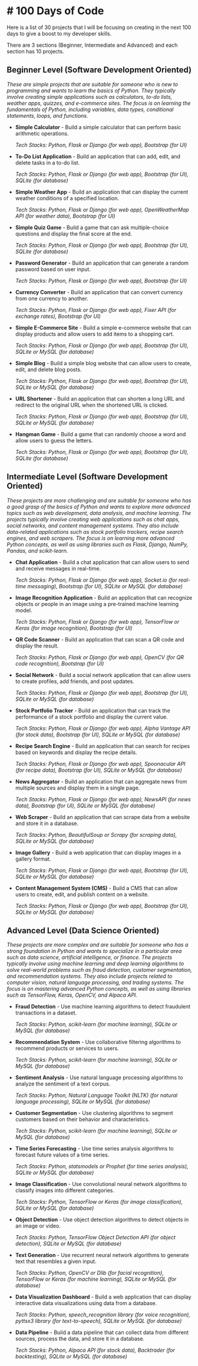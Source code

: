 # # 100 Days of Code

Here is a list of 30 projects that I will be focusing on creating in the next 100 days to give a boost to my developer skills.

There are 3 sections (Beginner, Intermediate and Advanced) and each section has  10 projects.

## Beginner Level (Software Development Oriented)

*These are simple projects that are suitable for someone who is new to programming and wants to learn the basics of Python. They typically involve creating simple applications such as calculators, to-do lists, weather apps, quizzes, and e-commerce sites. The focus is on learning the fundamentals of Python, including variables, data types, conditional statements, loops, and functions.*

- **Simple Calculator** - Build a simple calculator that can perform basic arithmetic operations.
    
    *Tech Stacks: Python, Flask or Django (for web app), Bootstrap (for UI)*
    
- **To-Do List Application** - Build an application that can add, edit, and delete tasks in a to-do list.
    
    *Tech Stacks: Python, Flask or Django (for web app), Bootstrap (for UI), SQLite (for database)*
    
- **Simple Weather App** - Build an application that can display the current weather conditions of a specified location.
    
    *Tech Stacks: Python, Flask or Django (for web app), OpenWeatherMap API (for weather data), Bootstrap (for UI)*
    
- **Simple Quiz Game** - Build a game that can ask multiple-choice questions and display the final score at the end.
    
    *Tech Stacks: Python, Flask or Django (for web app), Bootstrap (for UI), SQLite (for database)*
    
- **Password Generator** - Build an application that can generate a random password based on user input.
    
    *Tech Stacks: Python, Flask or Django (for web app), Bootstrap (for UI)*
    
- **Currency Converter** - Build an application that can convert currency from one currency to another.
    
    *Tech Stacks: Python, Flask or Django (for web app), Fixer API (for exchange rates), Bootstrap (for UI)*
    
- **Simple E-Commerce Site** - Build a simple e-commerce website that can display products and allow users to add items to a shopping cart.
    
    *Tech Stacks: Python, Flask or Django (for web app), Bootstrap (for UI), SQLite or MySQL (for database)*
    
- **Simple Blog** - Build a simple blog website that can allow users to create, edit, and delete blog posts.
    
    *Tech Stacks: Python, Flask or Django (for web app), Bootstrap (for UI), SQLite or MySQL (for database)*
    
- **URL Shortener** - Build an application that can shorten a long URL and redirect to the original URL when the shortened URL is clicked.
    
    *Tech Stacks: Python, Flask or Django (for web app), Bootstrap (for UI), SQLite or MySQL (for database)*
    
- **Hangman Game** - Build a game that can randomly choose a word and allow users to guess the letters.
    
    *Tech Stacks: Python, Flask or Django (for web app), Bootstrap (for UI), SQLite (for database)*
    

## Intermediate Level (Software Development Oriented)

*These projects are more challenging and are suitable for someone who has a good grasp of the basics of Python and wants to explore more advanced topics such as web development, data analysis, and machine learning. The projects typically involve creating web applications such as chat apps, social networks, and content management systems. They also include data-related applications such as stock portfolio trackers, recipe search engines, and web scrapers. The focus is on learning more advanced Python concepts, as well as using libraries such as Flask, Django, NumPy, Pandas, and scikit-learn.*

- **Chat Application** - Build a chat application that can allow users to send and receive messages in real-time.
    
    *Tech Stacks: Python, Flask or Django (for web app), Socket.io (for real-time messaging), Bootstrap (for UI), SQLite or MySQL (for database)*
    
- **Image Recognition Application** - Build an application that can recognize objects or people in an image using a pre-trained machine learning model.
    
    *Tech Stacks: Python, Flask or Django (for web app), TensorFlow or Keras (for image recognition), Bootstrap (for UI)*
    
- **QR Code Scanner** - Build an application that can scan a QR code and display the result.
    
    *Tech Stacks: Python, Flask or Django (for web app), OpenCV (for QR code recognition), Bootstrap (for UI)*
    
- **Social Network** - Build a social network application that can allow users to create profiles, add friends, and post updates.
    
    *Tech Stacks: Python, Flask or Django (for web app), Bootstrap (for UI), SQLite or MySQL (for database)*
    
- **Stock Portfolio Tracker** - Build an application that can track the performance of a stock portfolio and display the current value.
    
    *Tech Stacks: Python, Flask or Django (for web app), Alpha Vantage API (for stock data), Bootstrap (for UI), SQLite or MySQL (for database)*
    
- **Recipe Search Engine** - Build an application that can search for recipes based on keywords and display the recipe details.
    
    *Tech Stacks: Python, Flask or Django (for web app), Spoonacular API (for recipe data), Bootstrap (for UI), SQLite or MySQL (for database)*
    
- **News Aggregator** - Build an application that can aggregate news from multiple sources and display them in a single page.
    
    *Tech Stacks: Python, Flask or Django (for web app), NewsAPI (for news data), Bootstrap (for UI), SQLite or MySQL (for database)*
    
- **Web Scraper** - Build an application that can scrape data from a website and store it in a database.
    
    *Tech Stacks: Python, BeautifulSoup or Scrapy (for scraping data), SQLite or MySQL (for database)*
    
- **Image Gallery** - Build a web application that can display images in a gallery format.
    
    *Tech Stacks: Python, Flask or Django (for web app), Bootstrap (for UI), SQLite or MySQL (for database)*
    
- **Content Management System (CMS)** - Build a CMS that can allow users to create, edit, and publish content on a website.
    
    *Tech Stacks: Python, Flask or Django (for web app), Bootstrap (for UI), SQLite or MySQL (for database)*
    

## Advanced Level (Data Science Oriented)

*These projects are more complex and are suitable for someone who has a strong foundation in Python and wants to specialize in a particular area such as data science, artificial intelligence, or finance. The projects typically involve using machine learning and deep learning algorithms to solve real-world problems such as fraud detection, customer segmentation, and recommendation systems. They also include projects related to computer vision, natural language processing, and trading systems. The focus is on mastering advanced Python concepts, as well as using libraries such as TensorFlow, Keras, OpenCV, and Alpaca API.*

- **Fraud Detection** - Use machine learning algorithms to detect fraudulent transactions in a dataset.
    
    *Tech Stacks: Python, scikit-learn (for machine learning), SQLite or MySQL (for database)*
    
- **Recommendation System** - Use collaborative filtering algorithms to recommend products or services to users.
    
    *Tech Stacks: Python, scikit-learn (for machine learning), SQLite or MySQL (for database)*
    
- **Sentiment Analysis** - Use natural language processing algorithms to analyze the sentiment of a text corpus.
    
    *Tech Stacks: Python, Natural Language Toolkit (NLTK) (for natural language processing), SQLite or MySQL (for database)*
    
- **Customer Segmentation** - Use clustering algorithms to segment customers based on their behavior and characteristics.
    
    *Tech Stacks: Python, scikit-learn (for machine learning), SQLite or MySQL (for database)*
    
- **Time Series Forecasting** - Use time series analysis algorithms to forecast future values of a time series.
    
    *Tech Stacks: Python, statsmodels or Prophet (for time series analysis), SQLite or MySQL (for database)*
    
- **Image Classification** - Use convolutional neural network algorithms to classify images into different categories.
    
    *Tech Stacks: Python, TensorFlow or Keras (for image classification), SQLite or MySQL (for database)*
    
- **Object Detection** - Use object detection algorithms to detect objects in an image or video.
    
    *Tech Stacks: Python, TensorFlow Object Detection API (for object detection), SQLite or MySQL (for database)*
    
- **Text Generation** - Use recurrent neural network algorithms to generate text that resembles a given input.
    
    *Tech Stacks: Python, OpenCV or Dlib (for facial recognition), TensorFlow or Keras (for machine learning), SQLite or MySQL (for database)*
    
- **Data Visualization Dashboard** - Build a web application that can display interactive data visualizations using data from a database.
    
    *Tech Stacks: Python, speech_recognition library (for voice recognition), pyttsx3 library (for text-to-speech), SQLite or MySQL (for database)*
    
- **Data Pipeline** - Build a data pipeline that can collect data from different sources, process the data, and store it in a database.
    
    *Tech Stacks: Python, Alpaca API (for stock data), Backtrader (for backtesting), SQLite or MySQL (for database)*
